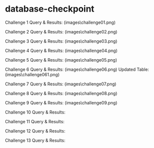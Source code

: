 # database-checkpoint

Challenge 1
Query & Results: (images\challenge01.png)

Challenge 2
Query & Results: (images\challenge02.png)

Challenge 3
Query & Results: (images\challenge03.png)

Challenge 4
Query & Results: (images\challenge04.png)

Challenge 5
Query & Results: (images\challenge05.png)

Challenge 6
Query & Results: (images\challenge06.png)
Updated Table: (images\challenge061.png)

Challenge 7
Query & Results: (images\challenge07.png)

Challenge 8
Query & Results: (images\challenge08.png)

Challenge 9
Query & Results: (images\challenge09.png)

Challenge 10
Query & Results:

Challenge 11
Query & Results:

Challenge 12
Query & Results:

Challenge 13
Query & Results:
